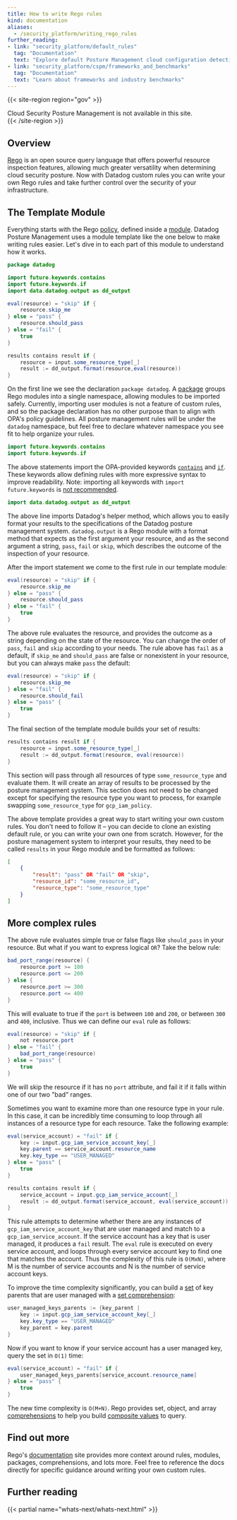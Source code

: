 ```yaml
---
title: How to write Rego rules
kind: documentation
aliases:
  - /security_platform/writing_rego_rules
further_reading:
- link: "security_platform/default_rules"
  tag: "Documentation"
  text: "Explore default Posture Management cloud configuration detection rules"
- link: "security_platform/cspm/frameworks_and_benchmarks"
  tag: "Documentation"
  text: "Learn about frameworks and industry benchmarks"
---
```


{{< site-region region="gov" >}}
<div class="alert alert-warning">
Cloud Security Posture Management is not available in this site.
</div>
{{< /site-region >}}

## Overview

[Rego](https://www.openpolicyagent.org/docs/latest/#rego) is an open source query language that offers powerful resource inspection features, allowing much greater versatility when determining cloud security posture. Now with Datadog custom rules you can write your own Rego rules and take further control over the security of your infrastructure. 

## The Template Module

Everything starts with the Rego [policy](https://www.openpolicyagent.org/docs/latest/policy-language/), defined inside a [module](https://www.openpolicyagent.org/docs/latest/policy-language/#modules). Datadog Posture Management uses a module template like the one below to make writing rules easier. Let's dive in to each part of this module to understand how it works.

```java
package datadog

import future.keywords.contains
import future.keywords.if
import data.datadog.output as dd_output

eval(resource) = "skip" if {
    resource.skip_me
} else = "pass" {
    resource.should_pass
} else = "fail" {
    true
}

results contains result if {
    resource = input.some_resource_type[_]
    result := dd_output.format(resource,eval(resource))
}
```

On the first line we see the declaration `package datadog`. A [package](https://www.openpolicyagent.org/docs/latest/policy-language/#packages) groups Rego modules into a single namespace, allowing modules to be imported safely. Currently, importing user modules is not a feature of custom rules, and so the package declaration has no other purpose than to align with OPA's policy guidelines. All posture management rules will be under the `datadog` namespace, but feel free to declare whatever namespace you see fit to help organize your rules. 

```java
import future.keywords.contains
import future.keywords.if
```

The above statements import the OPA-provided keywords [`contains`](https://www.openpolicyagent.org/docs/latest/policy-language/#futurekeywordscontains) and [`if`](https://www.openpolicyagent.org/docs/latest/policy-language/#futurekeywordsif). These keywords allow defining rules with more expressive syntax to improve readability. Note: importing all keywords with `import future.keywords` is [not recommended](https://www.openpolicyagent.org/docs/latest/policy-language/#future-keywords).

```java
import data.datadog.output as dd_output
```

The above line imports Datadog's helper method, which allows you to easily format your results to the specifications of the Datadog posture management system. `datadog.output` is a Rego module with a format method that expects as the first argument your resource, and as the second argument a string, `pass`, `fail` or `skip`, which describes the outcome of the inspection of your resource.

After the import statement we come to the first rule in our template module:

```java
eval(resource) = "skip" if {
    resource.skip_me
} else = "pass" {
    resource.should_pass
} else = "fail" {
    true
}
```

The above rule evaluates the resource, and provides the outcome as a string depending on the state of the resource. You can change the order of `pass`, `fail` and `skip` according to your needs. The rule above has `fail` as a default, if `skip_me` and `should_pass` are false or nonexistent in your resource, but you can always make `pass` the default: 

```java
eval(resource) = "skip" if {
    resource.skip_me
} else = "fail" {
    resource.should_fail
} else = "pass" {
    true
}
```

The final section of the template module builds your set of results:

```java
results contains result if {
    resource = input.some_resource_type[_]
    result := dd_output.format(resource, eval(resource))
}
```

This section will pass through all resources of type `some_resource_type` and evaluate them. It will create an array of results to be processed by the posture management system. This section does not need to be changed except for specifying the resource type you want to process, for example swapping `some_resource_type` for `gcp_iam_policy`.

The above template provides a great way to start writing your own custom rules. You don't need to follow it – you can decide to clone an existing default rule, or you can write your own one from scratch. However, for the posture management system to interpret your results, they need to be called `results` in your Rego module and be formatted as follows:

```json
[
    {
        "result": "pass" OR "fail" OR "skip",
        "resource_id": "some_resource_id",
        "resource_type": "some_resource_type"
    }
]
```

## More complex rules 

The above rule evaluates simple true or false flags like `should_pass` in your resource. But what if you want to express logical `OR`? Take the below rule:

```java
bad_port_range(resource) {
    resource.port >= 100
    resource.port <= 200
} else {
    resource.port >= 300
    resource.port <= 400
}
```

This will evaluate to true if the `port` is between `100` and `200`, or between `300` and `400`, inclusive. Thus we can define our `eval` rule as follows:

```java
eval(resource) = "skip" if {
    not resource.port
} else = "fail" {
    bad_port_range(resource)
} else = "pass" {
    true
}
```

We will skip the resource if it has no `port` attribute, and fail it if it falls within one of our two "bad" ranges. 

Sometimes you want to examine more than one resource type in your rule. In this case, it can be incredibly time consuming to loop through all instances of a resource type for each resource. Take the following example:

```java
eval(service_account) = "fail" if {
    key := input.gcp_iam_service_account_key[_]
    key.parent == service_account.resource_name
    key.key_type == "USER_MANAGED"
} else = "pass" {
    true
}

results contains result if {
    service_account = input.gcp_iam_service_account[_]
    result := dd_output.format(service_account, eval(service_account))
}
```

This rule attempts to determine whether there are any instances of `gcp_iam_service_account_key` that are user managed and match to a `gcp_iam_service_account`. If the service account has a key that is user managed, it produces a `fail` result. The `eval` rule is executed on every service account, and loops through every service account key to find one that matches the account. Thus the complexity of this rule is `O(MxN)`, where M is the number of service accounts and N is the number of service account keys. 

To improve the time complexity significantly, you can build a [set](https://www.openpolicyagent.org/docs/latest/policy-language/#sets) of key parents that are user managed with a [set comprehension](https://www.openpolicyagent.org/docs/latest/policy-language/#set-comprehensions):

```java
user_managed_keys_parents := {key_parent |
    key := input.gcp_iam_service_account_key[_]
    key.key_type == "USER_MANAGED"
    key_parent = key.parent
}
```

Now if you want to know if your service account has a user managed key, query the set in `O(1)` time:

```java
eval(service_account) = "fail" if {
    user_managed_keys_parents[service_account.resource_name]
} else = "pass" {
    true
}
```

The new time complexity is `O(M+N)`. Rego provides set, object, and array [comprehensions](https://www.openpolicyagent.org/docs/latest/policy-language/#comprehensions) to help you build [composite values](https://www.openpolicyagent.org/docs/latest/policy-language/#comprehensions) to query.

## Find out more

Rego's [documentation](https://www.openpolicyagent.org/docs/latest/policy-language/) site provides more context around rules, modules, packages, comprehensions, and lots more. Feel free to reference the docs directly for specific guidance around writing your own custom rules.

## Further reading

{{< partial name="whats-next/whats-next.html" >}}

[1]: https://app.datadoghq.com/security/compliance?time=now
[2]: /security_platform/cloud_siem/
[3]: /security_platform/cloud_workload_security/
